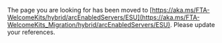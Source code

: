 The page you are looking for has been moved to [https://aka.ms/FTA-WelcomeKits/hybrid/arcEnabledServers/ESU](https://aka.ms/FTA-WelcomeKits_Migration/hybrid/arcEnabledServers/ESU). Please update your references.
